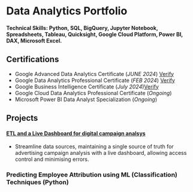  # Data Analytics Portfolio

#### Technical Skills: Python, SQL, BigQuery, Jupyter Notebook, Spreadsheets, Tableau, Quicksight, Google Cloud Platform, Power BI, DAX, Microsoft Excel.

## Certifications
- Google Advanced Data Analytics Certificate (_JUNE 2024_) [Verify](https://www.credly.com/go/ap4cC9Cc)
- Google Data Analytics Professional Certificate (_FEB 2024_) [Verify](https://www.credly.com/go/fBAcULUW)
- Google Business Intelligence Certificate (_July 2024_)[Verify](https://www.credly.com/badges/4c325273-397d-454e-a68d-b71288cf451a/public_url)
- Google Cloud Data Analytics Professional Certificate (_Ongoing_)
- Microsoft Power BI Data Analyst Specialization (_Ongoing_)


## Projects
#### [ETL and a Live Dashboard for digital campaign analsys](https://satyjais.github.io/DigitalAdvertising_Pipeline_ETL)
- Streamline data sources, maintaining a single source of truth for advertising campaign analysis with a live dashboard, allowing access control and minimising errors.
### Predicting Employee Attribution using ML (Classification) Techniques (Python)
